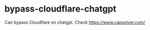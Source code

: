 # bypass-cloudflare-chatgpt
Can bypass Cloudflare on chatgpt. Check https://www.capsolver.com/ 
                                                                                       